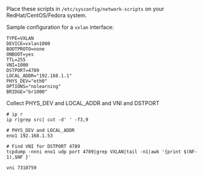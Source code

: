 Place these scripts in `/etc/sysconfig/network-scripts` on your
RedHat/CentOS/Fedora system.

Sample configuration for a `vxlan` interface:

	TYPE=VXLAN
	DEVICE=vxlan1000
	BOOTPROTO=none
	ONBOOT=yes
	TTL=255
	VNI=1000
	DSTPORT=4789
	LOCAL_ADDR="192.168.1.1"
	PHYS_DEV="eth0"
	OPTIONS="nolearning"
	BRIDGE="br1000"


Collect PHYS_DEV and LOCAL_ADDR and VNI and DSTPORT
```
# ip r
ip r|grep src| cut -d' ' -f3,9
```
```
# PHYS_DEV and LOCAL_ADDR
eno1 192.168.1.53
```
```
# Find VNI for DSTPORT 4789 
tcpdump -nnni eno1 udp port 4789|grep VXLAN|tail -n1|awk '{print $(NF-1),$NF }'
```
```
vni 7310759
```

